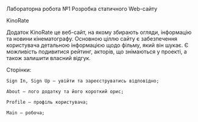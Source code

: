 Лабораторна робота №1 Розробка статичного Web-сайту

KinoRate

Додаток KinoRate це веб-сайт, на якому збирають огляди, інформацію та новини кінематографу. Основною ціллю сайту є забезпечення користувача детальною інформацією щодо фільму, який він шукає. Є можливість подивитися рейтинг, акторів, що знімаються у проекті, а також залишити власний відгук.

Сторінки:

	Sign In, Sign Up – увійти та зареєструватись відповідно;
	
	About – лого додатку та його короткий орис;
	
	Profile – профіль користувача;
	
	Main – робоча;
